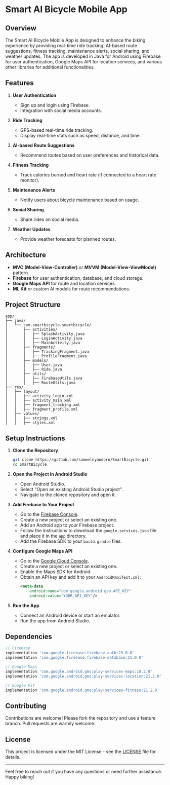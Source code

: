 # Smart AI Bicycle Mobile App

## Overview
The Smart AI Bicycle Mobile App is designed to enhance the biking experience by providing real-time ride tracking, AI-based route suggestions, fitness tracking, maintenance alerts, social sharing, and weather updates. The app is developed in Java for Android using Firebase for user authentication, Google Maps API for location services, and various other libraries for additional functionalities.

## Features
1. **User Authentication**
    - Sign up and login using Firebase.
    - Integration with social media accounts.

2. **Ride Tracking**
    - GPS-based real-time ride tracking.
    - Display real-time stats such as speed, distance, and time.

3. **AI-based Route Suggestions**
    - Recommend routes based on user preferences and historical data.

4. **Fitness Tracking**
    - Track calories burned and heart rate (if connected to a heart rate monitor).

5. **Maintenance Alerts**
    - Notify users about bicycle maintenance based on usage.

6. **Social Sharing**
    - Share rides on social media.

7. **Weather Updates**
    - Provide weather forecasts for planned routes.

## Architecture
- **MVC (Model-View-Controller)** or **MVVM (Model-View-ViewModel)** pattern.
- **Firebase** for user authentication, database, and cloud storage.
- **Google Maps API** for route and location services.
- **ML Kit** or custom AI models for route recommendations.

## Project Structure
```
app/
├── java/
│   └── com.smartbicycle.smartbicycle/
│       ├── activities/
│       │   ├── SplashActivity.java
│       │   ├── LoginActivity.java
│       │   ├── MainActivity.java
│       ├── fragments/
│       │   ├── TrackingFragment.java
│       │   ├── ProfileFragment.java
│       ├── models/
│       │   ├── User.java
│       │   ├── Ride.java
│       ├── utils/
│       │   ├── FirebaseUtils.java
│       │   ├── RouteUtils.java
├── res/
│   ├── layout/
│   │   ├── activity_login.xml
│   │   ├── activity_main.xml
│   │   ├── fragment_tracking.xml
│   │   ├── fragment_profile.xml
│   ├── values/
│   │   ├── strings.xml
│   │   ├── styles.xml
```

## Setup Instructions

1. **Clone the Repository**
   ```bash
   git clone https://github.com/samwelnyandoro/SmartBicycle.git
   cd SmartBicycle
   ```

2. **Open the Project in Android Studio**
    - Open Android Studio.
    - Select "Open an existing Android Studio project".
    - Navigate to the cloned repository and open it.

3. **Add Firebase to Your Project**
    - Go to the [Firebase Console](https://console.firebase.google.com/).
    - Create a new project or select an existing one.
    - Add an Android app to your Firebase project.
    - Follow the instructions to download the `google-services.json` file and place it in the `app` directory.
    - Add the Firebase SDK to your `build.gradle` files.

4. **Configure Google Maps API**
    - Go to the [Google Cloud Console](https://console.cloud.google.com/).
    - Create a new project or select an existing one.
    - Enable the Maps SDK for Android.
    - Obtain an API key and add it to your `AndroidManifest.xml`:
      ```xml
      <meta-data
          android:name="com.google.android.geo.API_KEY"
          android:value="YOUR_API_KEY"/>
      ```

5. **Run the App**
    - Connect an Android device or start an emulator.
    - Run the app from Android Studio.

## Dependencies
```gradle
// Firebase
implementation 'com.google.firebase:firebase-auth:23.0.0'
implementation 'com.google.firebase:firebase-database:21.0.0'

// Google Maps
implementation 'com.google.android.gms:play-services-maps:18.2.0'
implementation 'com.google.android.gms:play-services-location:21.3.0'

// Google Fit
implementation 'com.google.android.gms:play-services-fitness:21.2.0'
```

## Contributing
Contributions are welcome! Please fork the repository and use a feature branch. Pull requests are warmly welcome.

## License
This project is licensed under the MIT License - see the [LICENSE](LICENSE) file for details.

---

Feel free to reach out if you have any questions or need further assistance. Happy biking!
